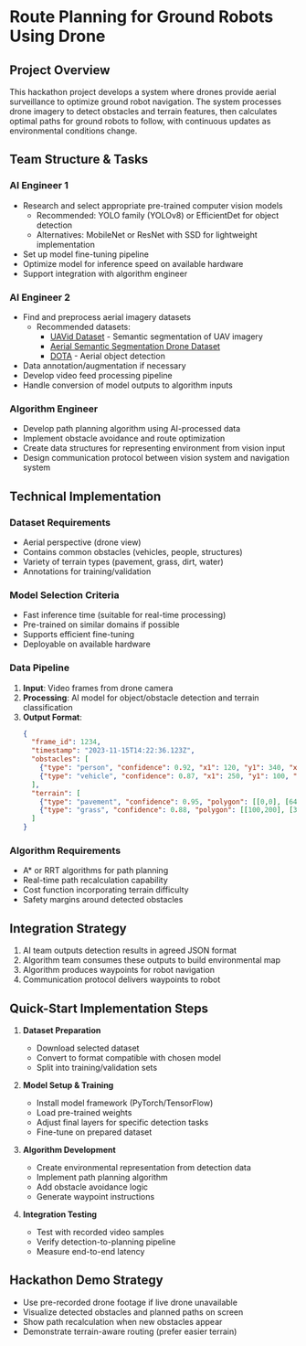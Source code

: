 # Route Planning for Ground Robots Using Drone

## Project Overview
This hackathon project develops a system where drones provide aerial surveillance to optimize ground robot navigation. The system processes drone imagery to detect obstacles and terrain features, then calculates optimal paths for ground robots to follow, with continuous updates as environmental conditions change.

## Team Structure & Tasks

### AI Engineer 1
- Research and select appropriate pre-trained computer vision models
  - Recommended: YOLO family (YOLOv8) or EfficientDet for object detection
  - Alternatives: MobileNet or ResNet with SSD for lightweight implementation
- Set up model fine-tuning pipeline
- Optimize model for inference speed on available hardware
- Support integration with algorithm engineer

### AI Engineer 2
- Find and preprocess aerial imagery datasets
  - Recommended datasets:
    - [UAVid Dataset](https://uavid.nl/) - Semantic segmentation of UAV imagery
    - [Aerial Semantic Segmentation Drone Dataset](https://www.kaggle.com/datasets/bulentsiyah/semantic-drone-dataset)
    - [DOTA](https://captain-whu.github.io/DOTA/dataset.html) - Aerial object detection
- Data annotation/augmentation if necessary
- Develop video feed processing pipeline
- Handle conversion of model outputs to algorithm inputs

### Algorithm Engineer
- Develop path planning algorithm using AI-processed data
- Implement obstacle avoidance and route optimization
- Create data structures for representing environment from vision input
- Design communication protocol between vision system and navigation system

## Technical Implementation

### Dataset Requirements
- Aerial perspective (drone view)
- Contains common obstacles (vehicles, people, structures)
- Variety of terrain types (pavement, grass, dirt, water)
- Annotations for training/validation

### Model Selection Criteria
- Fast inference time (suitable for real-time processing)
- Pre-trained on similar domains if possible
- Supports efficient fine-tuning
- Deployable on available hardware

### Data Pipeline
1. **Input**: Video frames from drone camera
2. **Processing**: AI model for object/obstacle detection and terrain classification
3. **Output Format**:
   ```json
   {
     "frame_id": 1234,
     "timestamp": "2023-11-15T14:22:36.123Z",
     "obstacles": [
       {"type": "person", "confidence": 0.92, "x1": 120, "y1": 340, "x2": 180, "y2": 480},
       {"type": "vehicle", "confidence": 0.87, "x1": 250, "y1": 100, "x2": 350, "y2": 200}
     ],
     "terrain": [
       {"type": "pavement", "confidence": 0.95, "polygon": [[0,0], [640,0], [640,120], [0,120]]},
       {"type": "grass", "confidence": 0.88, "polygon": [[100,200], [300,200], [300,400], [100,400]]}
     ]
   }
   ```

### Algorithm Requirements
- A* or RRT algorithms for path planning
- Real-time path recalculation capability
- Cost function incorporating terrain difficulty
- Safety margins around detected obstacles

## Integration Strategy
1. AI team outputs detection results in agreed JSON format
2. Algorithm team consumes these outputs to build environmental map
3. Algorithm produces waypoints for robot navigation
4. Communication protocol delivers waypoints to robot

## Quick-Start Implementation Steps

1. **Dataset Preparation**
   - Download selected dataset
   - Convert to format compatible with chosen model
   - Split into training/validation sets

2. **Model Setup & Training**
   - Install model framework (PyTorch/TensorFlow)
   - Load pre-trained weights
   - Adjust final layers for specific detection tasks
   - Fine-tune on prepared dataset

3. **Algorithm Development**
   - Create environmental representation from detection data
   - Implement path planning algorithm
   - Add obstacle avoidance logic
   - Generate waypoint instructions

4. **Integration Testing**
   - Test with recorded video samples
   - Verify detection-to-planning pipeline
   - Measure end-to-end latency

## Hackathon Demo Strategy
- Use pre-recorded drone footage if live drone unavailable
- Visualize detected obstacles and planned paths on screen
- Show path recalculation when new obstacles appear
- Demonstrate terrain-aware routing (prefer easier terrain)
